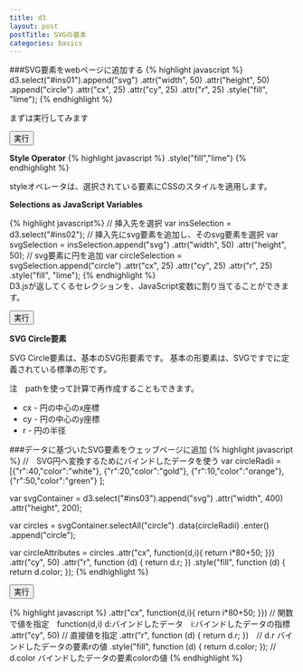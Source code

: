 ```yaml
---
title: d3
layout: post
postTitle: SVGの基本
categories: basics
---
```


###SVG要素をwebページに追加する
{% highlight javascript %}
d3.select("#ins01").append("svg")
                   .attr("width", 50)
                   .attr("height", 50)
                   .append("circle")
                   .attr("cx", 25)
                   .attr("cy", 25)
                   .attr("r", 25)
                   .style("fill", "lime");
{% endhighlight %}          

まずは実行してみます

<button id="btn01" class="btn btn-info">実行</button>
<div id="ins01"></div>

__Style Operator__
{% highlight javascript %}
.style("fill","lime")
{% endhighlight %}
         
styleオペレータは、選択されている要素にCSSのスタイルを適用します。

__Selections as JavaScript Variables__

{% highlight javascript%}
// 挿入先を選択
var insSelection = d3.select("#ins02");
// 挿入先にsvg要素を追加し、そのsvg要素を選択
var svgSelection = insSelection.append("svg")
      .attr("width", 50)
      .attr("height", 50);
// svg要素に円を追加 
var circleSelection = svgSelection.append("circle")
      .attr("cx", 25)
      .attr("cy", 25)
      .attr("r", 25)
      .style("fill", "lime");
{% endhighlight %}          
D3.jsが返してくるセレクションを、JavaScript変数に割り当てることができます。

<button id="btn02" class="btn btn-info">実行</button>
<div id="ins02"></div>

__SVG Circle要素__

SVG Circle要素は、基本のSVG形要素です。 基本の形要素は、SVGですでに定義されている標準の形です。 

注　pathを使って計算で再作成することもできます。

* cx - 円の中心のx座標
* cy - 円の中心のy座標
* r - 円の半径

###データに基づいたSVG要素をウェッブページに追加
{% highlight javascript %}
//　SVG円へ変換するためにバインドしたデータを使う
var circleRadii = [{"r":40,"color":"white"},
                   {"r":20,"color":"gold"},
                   {"r":10,"color":"orange"},
                   {"r":50,"color":"green"}
                  ];

var svgContainer = d3.select("#ins03").append("svg")
                                    .attr("width", 400)
                                    .attr("height", 200);

var circles = svgContainer.selectAll("circle")
                          .data(circleRadii)
                          .enter()
                          .append("circle");

var circleAttributes = circles
                       .attr("cx", function(d,i){ return i*80+50; }})
                       .attr("cy", 50)
                       .attr("r", function (d) { return d.r; })
                       .style("fill", function (d) { return d.color; });
{% endhighlight %}

<button id="btn03" class="btn btn-info">実行</button>
<div id="ins03"></div>

{% highlight javascript %}
 .attr("cx", function(d,i){ return i*80+50; }}) // 関数で値を指定　function(d,i)  d:バインドしたデータ　i:バインドしたデータの指標
 .attr("cy", 50) // 直接値を指定
 .attr("r", function (d) { return d.r; })　// d.r バインドしたデータの要素rの値
 .style("fill", function (d) { return d.color; }); // d.color バインドしたデータの要素colorの値
{% endhighlight %}


<script src="http://d3js.org/d3.v3.min.js" charset="utf-8"></script>
<script>
// button01
d3.select("#btn01").on("click", function(){

  d3.select("#ins01").append("svg")
                   .attr("width", 50)
                   .attr("height", 50)
                   .append("circle")
                   .attr("cx", 25)
                   .attr("cy", 25)
                   .attr("r", 25)
                   .style("fill", "lime");
});

// button2
d3.select("#btn02").on("click", function(){

  var insSelection = d3.select("#ins02");
 
  var svgSelection = insSelection.append("svg")
                                 .attr("width", 50)
                                 .attr("height", 50);
 
  var circleSelection = svgSelection.append("circle")
                                 .attr("cx", 25)
                                 .attr("cy", 25)
                                 .attr("r", 25)
                                 .style("fill", "lime");

});

// button3
d3.select("#btn03").on("click", function(){

  //　SVG円へ変換するためにバインドしたデータを使う
  var circleRadii = [{"r":40,"color":"white"},
                     {"r":20,"color":"gold"},
                     {"r":10,"color":"aqua"},
                     {"r":30,"color":"green"}
                    ];

  var svgContainer = d3.select("#ins03").append("svg")
                                    .attr("width", 400)
                                    .attr("height", 200);

  var circles = svgContainer.selectAll("circle")
                          .data(circleRadii)
                          .enter()
                          .append("circle");

  var circleAttributes = circles
                       .attr("cx", function(d,i){ return i*80 +50 ; })
                       .attr("cy", 50)
                       .attr("r", function (d) { return d.r; })
                       .style("fill", function (d) { return d.color; });

});

</script>        